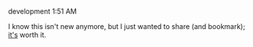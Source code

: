 development
1:51 AM

I know this isn't new anymore, but I just wanted to share (and bookmark);  
[it's](http://jury.me/blog/2013/4/2/thriving-in-an-app-store-world) worth it.